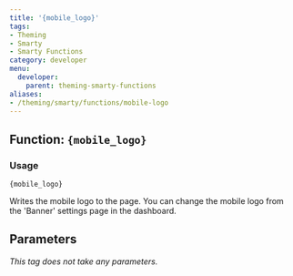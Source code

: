 ```yaml
---
title: '{mobile_logo}'
tags:
- Theming
- Smarty
- Smarty Functions
category: developer
menu:
  developer:
    parent: theming-smarty-functions
aliases:
- /theming/smarty/functions/mobile-logo
---
```

## Function: `{mobile_logo}`

### Usage

```
{mobile_logo}
```

Writes the mobile logo to the page. You can change the mobile logo from the 'Banner' settings page in the dashboard.

## Parameters

_This tag does not take any parameters._
